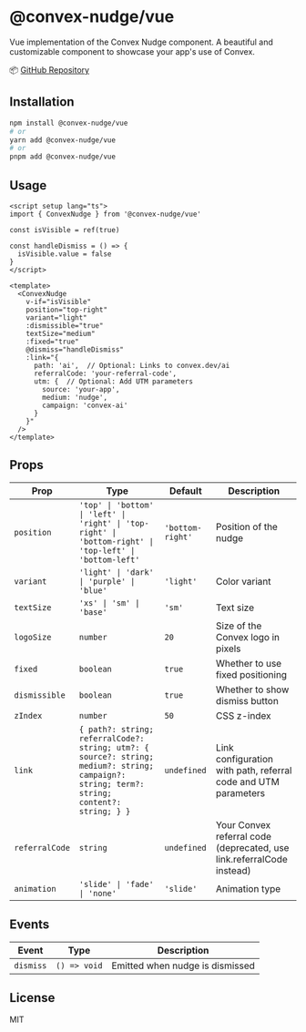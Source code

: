# @convex-nudge/vue

Vue implementation of the Convex Nudge component. A beautiful and customizable component to showcase your app's use of Convex.

📦 [GitHub Repository](https://github.com/hamzasaleem2/convex-nudge)

## Installation

```bash
npm install @convex-nudge/vue
# or
yarn add @convex-nudge/vue
# or
pnpm add @convex-nudge/vue
```

## Usage

```vue
<script setup lang="ts">
import { ConvexNudge } from '@convex-nudge/vue'

const isVisible = ref(true)

const handleDismiss = () => {
  isVisible.value = false
}
</script>

<template>
  <ConvexNudge
    v-if="isVisible"
    position="top-right"
    variant="light"
    :dismissible="true"
    textSize="medium"
    :fixed="true"
    @dismiss="handleDismiss"
    :link="{
      path: 'ai',  // Optional: Links to convex.dev/ai
      referralCode: 'your-referral-code',
      utm: {  // Optional: Add UTM parameters
        source: 'your-app',
        medium: 'nudge',
        campaign: 'convex-ai'
      }
    }"
  />
</template>
```

## Props

| Prop | Type | Default | Description |
|------|------|---------|-------------|
| `position` | `'top' \| 'bottom' \| 'left' \| 'right' \| 'top-right' \| 'bottom-right' \| 'top-left' \| 'bottom-left'` | `'bottom-right'` | Position of the nudge |
| `variant` | `'light' \| 'dark' \| 'purple' \| 'blue'` | `'light'` | Color variant |
| `textSize` | `'xs' \| 'sm' \| 'base'` | `'sm'` | Text size |
| `logoSize` | `number` | `20` | Size of the Convex logo in pixels |
| `fixed` | `boolean` | `true` | Whether to use fixed positioning |
| `dismissible` | `boolean` | `true` | Whether to show dismiss button |
| `zIndex` | `number` | `50` | CSS z-index |
| `link` | `{ path?: string; referralCode?: string; utm?: { source?: string; medium?: string; campaign?: string; term?: string; content?: string; } }` | `undefined` | Link configuration with path, referral code and UTM parameters |
| `referralCode` | `string` | `undefined` | Your Convex referral code (deprecated, use link.referralCode instead) |
| `animation` | `'slide' \| 'fade' \| 'none'` | `'slide'` | Animation type |

## Events

| Event | Type | Description |
|-------|------|-------------|
| `dismiss` | `() => void` | Emitted when nudge is dismissed |

## License

MIT 